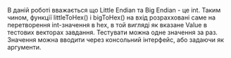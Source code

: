 В даній роботі вважається що Little Endian та Big Endian - це int.
Таким чином, функції littleToHex() і bigToHex() на вхід розрахховані саме на перетворення int-значення в hex, в той вигляді як вказане Value в тестових векторах завдання.
Тестувати можна одне значення за раз.
Значення можна вводити через консольний інтерфейс, або задаючи як аргументи.
